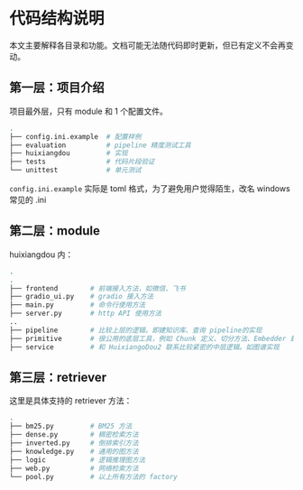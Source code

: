 # 代码结构说明

本文主要解释各目录和功能。文档可能无法随代码即时更新，但已有定义不会再变动。

## 第一层：项目介绍

项目最外层，只有 module 和 1 个配置文件。

```bash
.
├── config.ini.example  # 配置样例
├── evaluation          # pipeline 精度测试工具
├── huixiangdou         # 实现
├── tests               # 代码片段验证
└── unittest            # 单元测试
```

`config.ini.example` 实际是 toml 格式，为了避免用户觉得陌生，改名 windows 常见的 .ini

## 第二层：module

huixiangdou 内：

```bash
.
.
├── frontend        # 前端接入方法，如微信、飞书
├── gradio_ui.py    # gradio 接入方法
├── main.py         # 命令行使用方法
├── server.py       # http API 使用方法
..
├── pipeline        # 比较上层的逻辑。即建知识库、查询 pipeline的实现
├── primitive       # 很公用的底层工具，例如 Chunk 定义、切分方法、Embedder 封装。换个 repo 也能 copy 走直接复用
├── service         # 和 HuixiangoDou2 联系比较紧密的中层逻辑。如图谱实现
```

## 第三层：retriever

这里是具体支持的 retriever 方法：

```bash
.
├── bm25.py         # BM25 方法
├── dense.py        # 稠密检索方法
├── inverted.py     # 倒排索引方法
├── knowledge.py    # 通用的图方法
├── logic           # 逻辑推理图方法
├── web.py          # 网络检索方法
└── pool.py         # 以上所有方法的 factory
```
